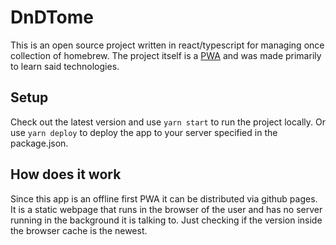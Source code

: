 # DnDTome
This is an open source project written in react/typescript for managing once collection of homebrew.
The project itself is a [PWA](https://web.dev/progressive-web-apps/) and was made primarily to learn said technologies.

## Setup
Check out the latest version and use `yarn start` to run the project locally.
Or use `yarn deploy` to deploy the app to your server specified in the package.json.

## How does it work
Since this app is an offline first PWA it can be distributed via github pages. It is a static webpage that runs in the browser of the user and has no server running in the background it is talking to. Just checking if the version inside the browser cache is the newest.
